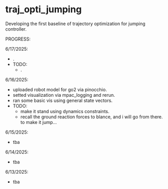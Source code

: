 # traj_opti_jumping

Developing the first baseline of trajectory optimization for jumping controller. 

PROGRESS:

6/17/2025:
- .
- TODO:
  - .

6/16/2025: 
- uploaded robot model for go2 via pinocchio.
- setted visualization via mpac_logging and rerun.
- ran some basic vis using general state vectors.
- TODO:
  - make it stand using dynamics constraints.
  - recall the ground reaction forces to blance, and i will go from there. to make it jump...

6/15/2025:
- tba

6/14/2025:
- tba

6/13/2025:
- tba
